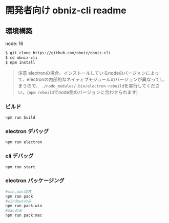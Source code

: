 # 開発者向け obniz-cli readme

## 環境構築

node: 16

```bash
$ git clone https://github.com/obniz/obniz-cli
$ cd obniz-cli
$ npm install
```

> 注意 electronの場合、インストールしているnodeのバージョンによって、electronの内部的なネイティブモジュールのバージョンが異なってしまうので、
> `./node_modules/.bin/electron-rebuild`を実行してください。(`npm rebuild`でnode側のバージョンに合わせられます)

### ビルド

`npm run build`

### electron デバッグ

`npm run electron`

### cli デバッグ

`npm run start`

### electron パッケージング

```bash
#win,mac両方
npm run pack
#windowsのみ
npm run pack:win
#macのみ
npm run pack:mac
```

